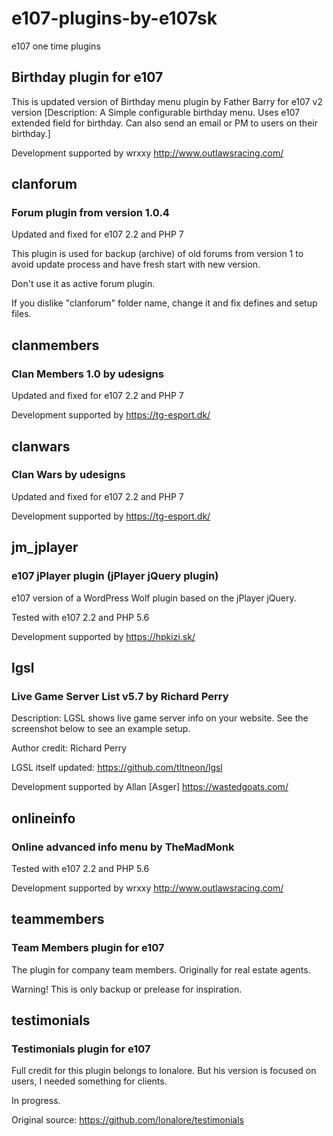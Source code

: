 # e107-plugins-by-e107sk
e107 one time plugins  



## Birthday plugin for e107

This is updated version of Birthday menu plugin by Father Barry for e107 v2 version [Description: A Simple configurable birthday menu. Uses e107 extended field for birthday. Can also send an email or PM to users on their birthday.]

Development supported by wrxxy http://www.outlawsracing.com/ 


## clanforum 
### Forum plugin from version 1.0.4

Updated and fixed for e107 2.2 and PHP 7

This plugin is used for backup (archive) of old forums from version 1 to avoid update process and have fresh start with new version.

Don't use it as active forum plugin. 

If you dislike "clanforum" folder name, change it and fix defines and setup files. 


## clanmembers 
### Clan Members 1.0   by udesigns

Updated and fixed for e107 2.2 and PHP 7

Development supported by https://tg-esport.dk/ 

## clanwars
###  Clan Wars by udesigns

Updated and fixed for e107 2.2 and PHP 7

Development supported by https://tg-esport.dk/

## jm_jplayer
### e107 jPlayer plugin (jPlayer jQuery plugin)

e107 version of a WordPress Wolf plugin based on the jPlayer jQuery.

Tested with e107 2.2 and PHP 5.6

Development supported by https://hpkizi.sk/




## lgsl
###   Live Game Server List v5.7  by Richard Perry 

Description: LGSL shows live game server info on your website.
See the screenshot below to see an example setup.

Author credit: Richard Perry

LGSL itself updated: https://github.com/tltneon/lgsl

Development supported by Allan [Asger] https://wastedgoats.com/

## onlineinfo
### Online advanced info menu by TheMadMonk

Tested with e107 2.2 and PHP 5.6

Development supported by wrxxy http://www.outlawsracing.com/ 

## teammembers
### Team Members plugin for e107

The plugin for company team members. Originally for real estate agents. 

Warning!  This is only backup or prelease for inspiration.

## testimonials
### Testimonials plugin for e107

Full credit for this plugin belongs to lonalore. But his version is focused on users, I needed something for clients. 

In progress.

Original source: https://github.com/lonalore/testimonials

